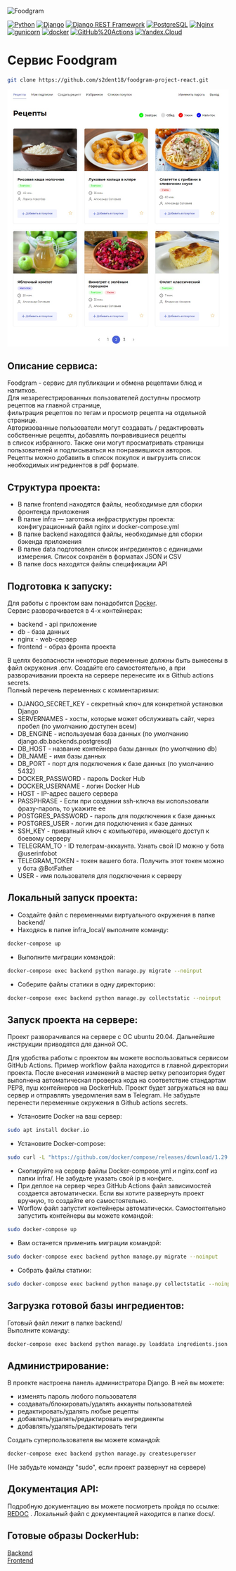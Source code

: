 ![Foodgram](https://github.com/s2dent18/foodgram-project-react/workflows/foodgram_workflow/badge.svg)  

[![Python](https://img.shields.io/badge/-Python-464646?style=flat-square&logo=Python)](https://www.python.org/)
[![Django](https://img.shields.io/badge/-Django-464646?style=flat-square&logo=Django)](https://www.djangoproject.com/)
[![Django REST Framework](https://img.shields.io/badge/-Django%20REST%20Framework-464646?style=flat-square&logo=Django%20REST%20Framework)](https://www.django-rest-framework.org/)
[![PostgreSQL](https://img.shields.io/badge/-PostgreSQL-464646?style=flat-square&logo=PostgreSQL)](https://www.postgresql.org/)
[![Nginx](https://img.shields.io/badge/-NGINX-464646?style=flat-square&logo=NGINX)](https://nginx.org/ru/)
[![gunicorn](https://img.shields.io/badge/-gunicorn-464646?style=flat-square&logo=gunicorn)](https://gunicorn.org/)
[![docker](https://img.shields.io/badge/-Docker-464646?style=flat-square&logo=docker)](https://www.docker.com/)
[![GitHub%20Actions](https://img.shields.io/badge/-GitHub%20Actions-464646?style=flat-square&logo=GitHub%20actions)](https://github.com/features/actions)
[![Yandex.Cloud](https://img.shields.io/badge/-Yandex.Cloud-464646?style=flat-square&logo=Yandex.Cloud)](https://cloud.yandex.ru/)
# Сервис Foodgram

```sh
git clone https://github.com/s2dent18/foodgram-project-react.git
```

![Foodgram](head.jpg)

## Описание сервиса:

Foodgram - сервис для публикации и обмена рецептами блюд и напитков.  
Для незарегестрированных пользователей доступны просмотр рецептов на главной странице,  
фильтрация рецептов по тегам и просмотр рецепта на отдельной странице.  
Авторизованные пользователи могут создавать / редактировать собственные рецепты, добавлять понравившиеся рецепты  
в список избранного. Также они могут просматривать страницы пользователей и подписываться на понравившихся авторов.  
Рецепты можно добавить в список покупок и выгрузить список необходимых ингредиентов в pdf формате.  

## Структура проекта:

* В папке frontend находятся файлы, необходимые для сборки фронтенда приложения  
* В папке infra — заготовка инфраструктуры проекта: конфигурационный файл nginx и docker-compose.yml  
* В папке backend находятся файлы, необходимые для сборки бэкенда приложения  
* В папке data подготовлен список ингредиентов с единицами измерения. Список сохранён в форматах JSON и CSV  
* В папке docs находятся файлы спецификации API  

## Подготовка к запуску:

Для работы с проектом вам понадобится [Docker](https://www.docker.com).  
Сервис разворачивается в 4-х контейнерах:  
* backend - api приложение  
* db - база данных  
* nginx - web-сервер  
* frontend - образ фронта проекта  

В целях безопасности некоторые переменные должны быть вынесены в файл окружения .env. Создайте его самостоятельно, а при разворачивании проекта на сервере перенесите их в Github actions secrets.  
Полный перечень переменных с комментариями:
* DJANGO_SECRET_KEY - секретный ключ для конкретной установки Django  
* SERVERNAMES - хосты, которые может обслуживать сайт, через пробел (по умолчанию доступен всем)  
* DB_ENGINE - используемая база данных (по умолчанию django.db.backends.postgresql)  
* DB_HOST - название контейнера базы данных (по умолчанию db)  
* DB_NAME - имя базы данных  
* DB_PORT - порт для подключения к базе данных (по умолчанию 5432)  
* DOCKER_PASSWORD - пароль Docker Hub  
* DOCKER_USERNAME - логин Docker Hub  
* HOST - IP-адрес вашего сервера  
* PASSPHRASE - Если при создании ssh-ключа вы использовали фразу-пароль, то укажите ее  
* POSTGRES_PASSWORD - пароль для подключения к базе данных  
* POSTGRES_USER - логин для подключения к базе данных  
* SSH_KEY - приватный ключ с компьютера, имеющего доступ к боевому серверу  
* TELEGRAM_TO - ID телеграм-аккаунта. Узнать свой ID можно у бота @userinfobot  
* TELEGRAM_TOKEN - токен вашего бота. Получить этот токен можно у бота @BotFather  
* USER - имя пользователя для подключения к серверу  

## Локальный запуск проекта:

* Создайте файл с переменными виртуального окружения в папке backend/  
* Находясь в папке infra_local/ выполните команду:  
```sh
docker-compose up
```    
* Выполните миграции командой:  
```sh
docker-compose exec backend python manage.py migrate --noinput
```  
* Соберите файлы статики в одну директорию:  
```sh
docker-compose exec backend python manage.py collectstatic --noinput
```  

## Запуск проекта на сервере:

Проект разворачивался на сервере с ОС ubuntu 20.04. Дальнейшие инструкции приводятся для данной ОС.  

Для удобства работы с проектом вы можете воспользоваться сервисом GitHub Actions. Пример workflow файла находится в главной директории проекта. После внесения изменений в мастер ветку репозитория будет выполнена автоматическая проверка кода на соответствие стандартам PEP8, пуш контейнеров на DockerHub. Проект будет загружаться на ваш сервер и отправлять уведомления вам в Telegram.  Не забудьте перенести переменные окружения в Github actions secrets.  

* Установите Docker на ваш сервер:  
```sh
sudo apt install docker.io
```   
* Установите Docker-compose: 
```sh
sudo curl -L "https://github.com/docker/compose/releases/download/1.29.2/docker-compose-$(uname -s)-$(uname -m)" -o /usr/local/bin/docker-compose 
```  
* Скопируйте на сервер файлы Docker-compose.yml и nginx.conf из папки infra/. Не забудьте указать свой ip в конфиге.  
* При деплое на сервер через GitHub Actions файл зависимостей создается автоматически. Если вы хотите развернуть проект вручную, то создайте его самостоятельно.  
* Worflow файл запустит контейнеры автоматически. Самостоятельно запустить контейнеры вы можете командой:  
```sh
sudo docker-compose up
```    
* Вам останется применить миграции командой:  
```sh
sudo docker-compose exec backend python manage.py migrate --noinput
```  
* Собрать файлы статики:  
```sh
sudo docker-compose exec backend python manage.py collectstatic --noinput
```    
## Загрузка готовой базы ингредиентов:

Готовый файл лежит в папке backend/  
Выполните команду:  
```sh
docker-compose exec backend python manage.py loaddata ingredients.json
```

## Администрирование:

В проекте настроена панель администратора Django. В ней вы можете:  
* изменять пароль любого пользователя  
* создавать/блокировать/удалять аккаунты пользователей  
* редактировать/удалять любые рецепты  
* добавлять/удалять/редактировать ингредиенты  
* добавлять/удалять/редактировать теги  

Создать суперпользователя вы можете командой:  
```sh
docker-compose exec backend python manage.py createsuperuser
```  
(Не забудьте команду "sudo", если проект развернут на сервере)  

## Документация API:

Подробную документацию вы можете посмотреть пройдя по ссылке: [REDOC](http://62.84.115.215/api/docs/) . Локальный файл с документацией находится в папке docs/.  

## Готовые образы DockerHub:

[Backend](https://hub.docker.com/repository/docker/s2dent18/foodgram-backend)  
[Frontend](https://hub.docker.com/repository/docker/s2dent18/foodgram-frontend)  
